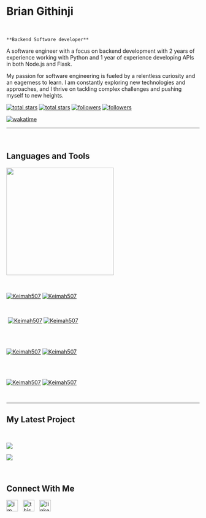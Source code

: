 <h1> Brian Githinji</h1>
<br /> 

                    
`**Backend Software developer**`

                    

<p align="left">A software engineer with a focus on backend development with 2 years of experience working with Python and 1 year of experience developing APIs in both Node.js and Flask.

My passion for software engineering is fueled by a relentless curiosity and an eagerness to learn. I am constantly exploring new technologies and approaches, and I thrive on tackling complex challenges and pushing myself to new heights.</p>
<p align="left"> 
  <a href="https://github.com/Keimah507?tab=repositories&sort=stargazers#gh-light-mode-only">
    <img alt="total stars" title="Total stars on GitHub" src="https://custom-icon-badges.demolab.com/github/stars/Keimah507?color=3ea97d&style=for-the-badge&labelColor=40b682&logo=star#gh-light-mode-only"/></a>
  
  <a href="https://github.com/Keimah507?tab=repositories&sort=stargazers#gh-dark-mode-only">
    <img alt="total stars" title="Total stars on GitHub" src="https://custom-icon-badges.demolab.com/github/stars/Keimah507?color=655489&style=for-the-badge&labelColor=c691e9&logo=star#gh-dark-mode-only"/></a>
  
  <a href="https://github.com/Keimah507?tab=followers#gh-light-mode-only">
    <img alt="followers" title="Follow me on Github" src="https://custom-icon-badges.demolab.com/github/followers/Keimah507?color=2c4954&labelColor=2c3e50&style=for-the-badge&logo=person-add&label=Follow&logoColor=white#gh-light-mode-only"/></a>
    
  <a href="https://github.com/Keimah507?tab=followers#gh-dark-mode-only">
    <img alt="followers" title="Follow me on Github" src="https://custom-icon-badges.demolab.com/github/followers/Keimah507?color=dacc84&labelColor=f9e692&style=for-the-badge&logo=person-add&label=Follow&logoColor=white#gh-dark-mode-only"/></a>
</p>

  [![wakatime](https://wakatime.com/badge/user/ba02e0b0-10ad-43b7-a98e-c4a18aef36f7.svg)](https://wakatime.com/@ba02e0b0-10ad-43b7-a98e-c4a18aef36f7)

---
<br />

                    

<h2>Languages and Tools</h2> 
<p align="left">
<img width="280px"  src="https://skillicons.dev/icons?i=html,js,nodejs,py,flask,solidity,redis,linux,git,mongodb,mysql&perline=9"  />
</p>
<br />

                    

<p><a href="https://github.com/Keimah507#gh-dark-mode-only" target="_blank"><img align="center" src="https://github-readme-stats.vercel.app/api/top-langs/?username=Keimah507&langs_count=6&show_icon=true&layout=compact&theme=nightowl#gh-dark-mode-only" alt="Keimah507" /></a>
  <a href="https://github.com/Keimah507#gh-light-mode-only" target="_blank"><img align="center" src="https://github-readme-stats.vercel.app/api/top-langs/?username=Keimah507&langs_count=6&show_icon=true&layout=compact&theme=vue#gh-light-mode-only" alt="Keimah507" /></a>
</p>

<br />

<p>&nbsp;<a href="https://github.com/Keimah507#gh-dark-mode-only" target="_blank"><img align="center" src="https://github-readme-stats.vercel.app/api?username=Keimah507&count_private=true&show_icons=true&theme=nightowl#gh-dark-mode-only" alt="Keimah507" /></a>
<a href="https://github.com/Keimah507#gh-light-mode-only" target="_blank"><img align="center" src="https://github-readme-stats.vercel.app/api?username=Keimah507&count_private=true&show_icons=true&theme=vue#gh-light-mode-only" alt="Keimah507" /></a>
</p> 
<br>
<br />

<p><a href="https://github.com/Keimah507#gh-dark-mode-only" target="_blank"><img align="center" src="https://streak-stats.demolab.com?user=Keimah507&theme=nightowl#gh-dark-mode-only" alt="Keimah507"/></a>
<a href="https://github.com/Keimah507#gh-light-mode-only" target="_blank"><img align="center" src="https://streak-stats.demolab.com?user=Keimah507&theme=vue#gh-light-mode-only" alt="Keimah507"/></a></p>
<br/>
<br />

<p><a href="https://github.com/Keimah507#gh-dark-mode-only" target="_blank"><img align="center" src="https://github-readme-activity-graph.cyclic.app/graph?username=Keimah507&theme=nightowl#gh-dark-mode-only" alt="Keimah507" /></a>
<a href="https://github.com/Keimah507#gh-light-mode-only" target="_blank"><img align="center" src="https://github-readme-activity-graph.cyclic.app/graph?username=Keimah507&theme=vue#gh-light-mode-only" alt="Keimah507" /></a></p>
<br/>

---


                    

<h2>My Latest Project</h2> 
<br />
<p><a href="https://github.com/Keimah507/Artlink_v.1.0#gh-dark-mode-only" target="_blank"><img align="center" src="https://github-readme-stats.vercel.app/api/pin/?username=Keimah507&repo=Artlink_v.1.0&theme=nightowl&show_owner=true#gh-dark-mode-only"/></a></p>
<p><a href="https://github.com/Keimah507/Artlink_v.1.0#gh-light-mode-only" target="_blank"><img align="center" src="https://github-readme-stats.vercel.app/api/pin/?username=Keimah507&repo=Artlink_v.1.0&theme=vue&show_owner=true#gh-light-mode-only"/></a></p>
<br />


                    

<h2>Connect With Me</h2> 
<p align="left">
<a href="https://twitter.com/im_keimah" target="_blank"><img align="left" width="30px" style="padding-right:10px;" src="https://raw.githubusercontent.com/rahuldkjain/github-profile-readme-generator/master/src/images/icons/Social/twitter.svg" alt="im_keimah" /></a>
<a href="https://instagram.com/this_is_keimah" target="_blank"><img align="left" width="30px" style="padding-right:10px" src="https://raw.githubusercontent.com/rahuldkjain/github-profile-readme-generator/master/src/images/icons/Social/instagram.svg" alt="this_is_keimah" /></a>
<a href="https://www.linkedin.com/in/brian-githinji-a62202199" target="_blank"><img align="left" alt="linkedin" width="30px" style="padding-right: 10px;" src="https://cdn.jsdelivr.net/gh/devicons/devicon/icons/linkedin/linkedin-original.svg" /></a>
</p>

<!---
Keimah507/Keimah507 is a ✨ special ✨ repository because its `README.md` (this file) appears on your GitHub profile.
You can click the Preview link to take a look at your changes.
--->
